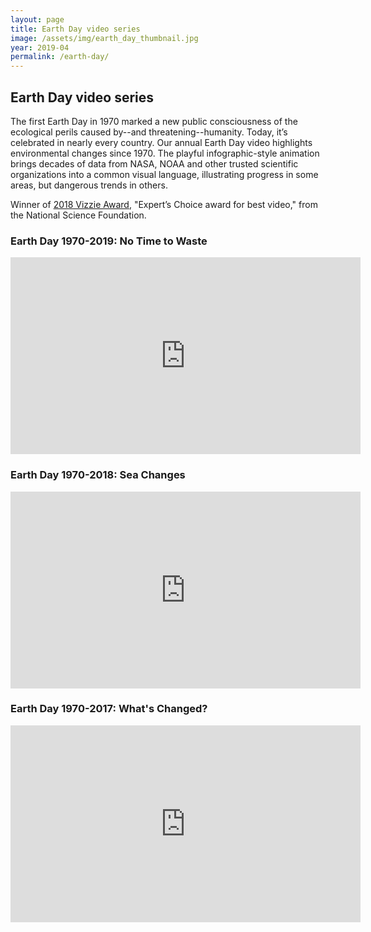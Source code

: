 ```yaml
---
layout: page
title: Earth Day video series
image: /assets/img/earth_day_thumbnail.jpg
year: 2019-04
permalink: /earth-day/
---
```


## Earth Day video series

The first Earth Day in 1970 marked a new public consciousness of the ecological perils caused by--and threatening--humanity. Today, it’s celebrated in nearly every country. Our annual Earth Day video highlights environmental changes since 1970. The playful infographic-style animation brings decades of data from NASA, NOAA and other trusted scientific organizations into a common visual language, illustrating progress in some areas, but dangerous trends in others. 

Winner of <a href="https://www.popsci.com/vizzies-winners-2018/">2018 Vizzie Award</a>, "Expert’s Choice award for best video," from the National Science Foundation.

### Earth Day 1970-2019: No Time to Waste

<iframe width="560" height="315" src="https://www.youtube.com/embed/J3PqaeE8RVo" frameborder="0" allow="accelerometer; autoplay; encrypted-media; gyroscope; picture-in-picture" allowfullscreen></iframe>

### Earth Day 1970-2018: Sea Changes

<iframe width="560" height="315" src="https://www.youtube.com/embed/k1a622tjkeo" frameborder="0" allow="accelerometer; autoplay; encrypted-media; gyroscope; picture-in-picture" allowfullscreen></iframe>

### Earth Day 1970-2017: What's Changed?

<iframe width="560" height="315" src="https://www.youtube.com/embed/xClCgciaSYM" frameborder="0" allow="accelerometer; autoplay; encrypted-media; gyroscope; picture-in-picture" allowfullscreen></iframe>

